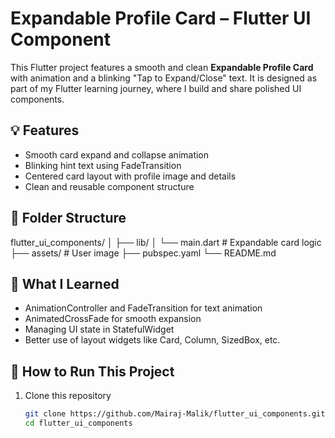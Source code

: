 # Expandable Profile Card – Flutter UI Component

This Flutter project features a smooth and clean **Expandable Profile Card** with animation and a blinking "Tap to Expand/Close" text. It is designed as part of my Flutter learning journey, where I build and share polished UI components.

## 💡 Features
- Smooth card expand and collapse animation
- Blinking hint text using FadeTransition
- Centered card layout with profile image and details
- Clean and reusable component structure

## 📁 Folder Structure
flutter_ui_components/
│
├── lib/
│ └── main.dart # Expandable card logic
├── assets/ # User image
├── pubspec.yaml
└── README.md

## 🧠 What I Learned
- AnimationController and FadeTransition for text animation
- AnimatedCrossFade for smooth expansion
- Managing UI state in StatefulWidget
- Better use of layout widgets like Card, Column, SizedBox, etc.

## 🚀 How to Run This Project
1. Clone this repository
   ```bash
   git clone https://github.com/Mairaj-Malik/flutter_ui_components.git
   cd flutter_ui_components
